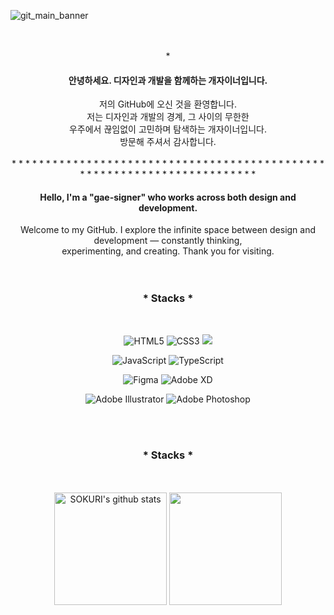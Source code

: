 ![git_main_banner](https://github.com/user-attachments/assets/b03cbe2d-8963-4fff-862b-128aaf811d54)
<br>
<br>
<br>
<div align=center>
*<h4>안녕하세요. 디자인과 개발을 함께하는 개자이너입니다.</h4>
</div>
<div align=center>
저의 GitHub에 오신 것을 환영합니다.<br/>
저는 디자인과 개발의 경계, 그 사이의 무한한<br/>
우주에서 끊임없이 고민하며 탐색하는 개자이너입니다.<br/>
방문해 주셔서 감사합니다.
</div>
<br>
<div align=center>
* * * * * * * * * * * * * * * * * * * * * * * * * * * * * * * * * * * * * * * * * * * * * * * * * * * * * * * * * * * * * * * * * * * * * * * * 
</div>
<div align=center>
<h4>Hello, I'm a "gae-signer" who works across both design and development.</h4>
Welcome to my GitHub. I explore the infinite space between design and development — constantly thinking,<br>
experimenting, and creating. Thank you for visiting.
</div>
<br>
<br>

<div align=center>
  <h3>* Stacks *</h3>
</div>
<br>
<div align=center >

![HTML5](https://img.shields.io/badge/html5-%23E34F26.svg?style=for-the-badge&logo=html5&logoColor=white)
![CSS3](https://img.shields.io/badge/css3-%231572B6.svg?style=for-the-badge&logo=css3&logoColor=white)
<img src="https://img.shields.io/badge/react-20232a.svg?style=for-the-badge&logo=react&logoColor=61DAFB" />

![JavaScript](https://img.shields.io/badge/javascript-%23323330.svg?style=for-the-badge&logo=javascript&logoColor=%23F7DF1E)
![TypeScript](https://img.shields.io/badge/typescript-%23007ACC.svg?style=for-the-badge&logo=typescript&logoColor=white)

![Figma](https://img.shields.io/badge/figma-%23F24E1E.svg?style=for-the-badge&logo=figma&logoColor=white)
![Adobe XD](https://img.shields.io/badge/Adobe%20XD-470137?style=for-the-badge&logo=Adobe%20XD&logoColor=#FF61F6)

![Adobe Illustrator](https://img.shields.io/badge/adobe%20illustrator-%23FF9A00.svg?style=for-the-badge&logo=adobe%20illustrator&logoColor=white)
![Adobe Photoshop](https://img.shields.io/badge/adobe%20photoshop-%2331A8FF.svg?style=for-the-badge&logo=adobe%20photoshop&logoColor=white)

</div>
<br>
<br>
<div align=center>
  <h3>* Stacks *</h3>
</div>
<br>
<br>
<div align=center>
<a href="https://github.com/imysh578"><img align="center" style="height:180px" src="https://github-readme-stats.vercel.app/api?username=lesh94&show_icons=true&include_all_commits=true&theme=nord&hide_border=true" alt="SOKURI's github stats" /></a>
<a href="https://github.com/imysh578"><img align="center" style="height:180px" src="https://github-readme-stats.vercel.app/api/top-langs/?username=lesh94&layout=compact&theme=nord&hide_border=true" /></a> 
</div>


